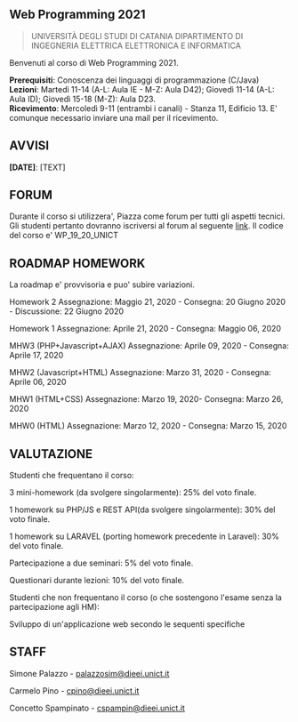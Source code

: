 ## Web Programming 2021
> UNIVERSITÀ DEGLI STUDI DI CATANIA DIPARTIMENTO DI INGEGNERIA ELETTRICA ELETTRONICA E INFORMATICA

Benvenuti al corso di Web Programming 2021.

**Prerequisiti**: Conoscenza dei linguaggi di programmazione (C/Java)  
**Lezioni**: Martedì 11-14 (A-L: Aula IE - M-Z: Aula D42); Giovedì 11-14 (A-L: Aula ID); Giovedì 15-18 (M-Z): Aula D23.  
**Ricevimento**: Mercoledì 9-11 (entrambi i canali) - Stanza 11, Edificio 13. E' comunque necessario inviare una mail per il ricevimento.  


## AVVISI
**[DATE]**: [TEXT]


## FORUM
Durante il corso si utilizzera', Piazza come forum per tutti gli aspetti tecnici. Gli studenti pertanto dovranno iscriversi al forum al seguente [link](http://www.piazza.com/unict.it/spring2020/wp). Il codice del corso e' WP_19_20_UNICT


## ROADMAP HOMEWORK
La roadmap e' provvisoria e puo' subire variazioni.


Homework 2 Assegnazione: Maggio 21, 2020 - Consegna: 20 Giugno 2020 - Discussione: 22 Giugno 2020

Homework 1 Assegnazione: Aprile 21, 2020 - Consegna: Maggio 06, 2020

MHW3 (PHP+Javascript+AJAX) Assegnazione: Aprile 09, 2020 - Consegna: Aprile 17, 2020

MHW2 (Javascript+HTML) Assegnazione: Marzo 31, 2020 - Consegna: Aprile 06, 2020

MHW1 (HTML+CSS) Assegnazione: Marzo 19, 2020- Consegna: Marzo 26, 2020

MHW0 (HTML) Assegnazione: Marzo 12, 2020 - Consegna: Marzo 15, 2020


## VALUTAZIONE

Studenti che frequentano il corso:

3 mini-homework (da svolgere singolarmente): 25% del voto finale.

1 homework su PHP/JS e REST API(da svolgere singolarmente): 30% del voto finale.

1 homework su LARAVEL (porting homework precedente in Laravel): 30% del voto finale.

Partecipazione a due seminari: 5% del voto finale.

Questionari durante lezioni: 10% del voto finale.

Studenti che non frequentano il corso (o che sostengono l'esame senza la partecipazione agli HM):

Sviluppo di un'applicazione web secondo le sequenti specifiche


## STAFF

Simone Palazzo - palazzosim@dieei.unict.it

Carmelo Pino - cpino@dieei.unict.it

Concetto Spampinato - cspampin@dieei.unict.it

